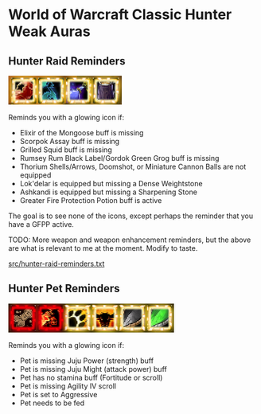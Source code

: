 # World of Warcraft Classic Hunter Weak Auras

## Hunter Raid Reminders

![Preview](/img/hunter-raid-reminders.png?raw=true)

Reminds you with a glowing icon if:

- Elixir of the Mongoose buff is missing
- Scorpok Assay buff is missing
- Grilled Squid buff is missing
- Rumsey Rum Black Label/Gordok Green Grog buff is missing
- Thorium Shells/Arrows, Doomshot, or Miniature Cannon Balls are not equipped
- Lok'delar is equipped but missing a Dense Weightstone
- Ashkandi is equipped but missing a Sharpening Stone
- Greater Fire Protection Potion buff is active

The goal is to see none of the icons, except perhaps the reminder that
you have a GFPP active.

TODO: More weapon and weapon enhancement reminders, but the above are
what is relevant to me at the moment.  Modify to taste.

[src/hunter-raid-reminders.txt](src/hunter-raid-reminders.txt)

## Hunter Pet Reminders

![Preview](/img/hunter-pet-reminders.png?raw=true)

Reminds you with a glowing icon if:

- Pet is missing Juju Power (strength) buff
- Pet is missing Juju Might (attack power) buff
- Pet has no stamina buff (Fortitude or scroll)
- Pet is missing Agility IV scroll
- Pet is set to Aggressive
- Pet needs to be fed

